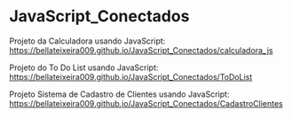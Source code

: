 # JavaScript_Conectados

Projeto da Calculadora usando JavaScript:
https://bellateixeira009.github.io/JavaScript_Conectados/calculadora_js

Projeto do To Do List usando JavaScript:
https://bellateixeira009.github.io/JavaScript_Conectados/ToDoList

Projeto Sistema de Cadastro de Clientes usando JavaScript:
https://bellateixeira009.github.io/JavaScript_Conectados/CadastroClientes
